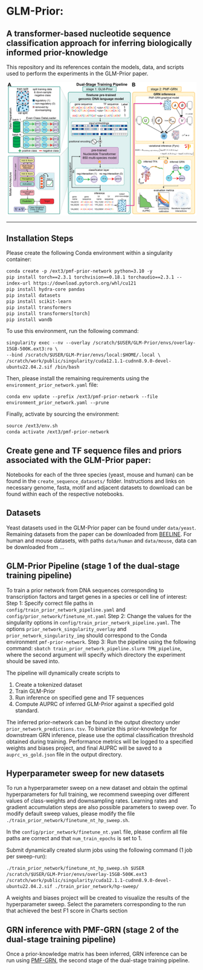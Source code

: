 # GLM-Prior: 
A transformer-based nucleotide sequence classification approach for inferring biologically informed prior-knowledge
-----------

This repository and its references contain the models, data, and scripts used to perform the experiments in the 
GLM-Prior paper.

![GLM-Prior](dual-stage-schematic.png)

------------
## Installation Steps
Please create the following Conda environment within a singularity container:
```
conda create -p /ext3/pmf-prior-network python=3.10 -y
pip install torch==2.3.1 torchvision==0.18.1 torchaudio==2.3.1 --index-url https://download.pytorch.org/whl/cu121
pip install hydra-core pandas
pip install datasets
pip install scikit-learn
pip install transformers
pip install transformers[torch]
pip install wandb
```

To use this environment, run the following command:
```
singularity exec --nv --overlay /scratch/$USER/GLM-Prior/envs/overlay-15GB-500K.ext3:ro \
--bind /scratch/$USER/GLM-Prior/envs/local:$HOME/.local \
/scratch/work/public/singularity/cuda12.1.1-cudnn8.9.0-devel-ubuntu22.04.2.sif /bin/bash
``` 

Then, please install the remaining requirements using the `environment_prior_network.yaml` file:
```
conda env update --prefix /ext3/pmf-prior-network --file environment_prior_network.yaml --prune
```

Finally, activate by sourcing the environment:
```
source /ext3/env.sh
conda activate /ext3/pmf-prior-network
```

## Create gene and TF sequence files and priors associated with the GLM-Prior paper:
Notebooks for each of the three species (yeast, mouse and human) can be found in the `create_sequence_datasets/` folder. 
Instructions and links on necessary genome, fasta, motif and adjacent datasets to download can be found within each of the respective notebooks.

## Datasets
Yeast datasets used in the GLM-Prior paper can be found under `data/yeast`. Remaining datasets from the paper can be downloaded from [BEELINE](https://zenodo.org/records/3701939).
For human and mouse datasets, with paths `data/human` and `data/mouse`, data can be downloaded from ...

## GLM-Prior Pipeline (stage 1 of the dual-stage training pipeline)
To train a prior network from DNA sequences corresponding to transcription factors and target genes in a species or cell line of interest:
Step 1: Specify correct file paths in `config/train_prior_network_pipeline.yaml` and `config/prior_network/finetune_nt.yaml`
Step 2: Change the values for the singularity options in `config/train_prior_network_pipeline.yaml`. The options `prior_network_singularity_overlay` and `prior_network_singularity_img` should correspond to the Conda environment `pmf-prior-network`.
Step 3: Run the pipeline using the following command: `sbatch train_prior_network_pipeline.slurm TPN_pipeline`, where the second argument will specify which directory the experiment should be saved into.

The pipeline will dynamically create scripts to 
1. Create a tokenized dataset
2. Train GLM-Prior
3. Run inference on specified gene and TF sequences
4. Compute AUPRC of inferred GLM-Prior against a specified gold standard.

The inferred prior-network can be found in the output directory under `prior_network_predictions.tsv`. To binarize this prior-knowledge for downstream GRN inference, please use the optimal classification threshold obtained during training. Performance metrics will be logged to a specified weights and biases project, and final AUPRC will be saved to a `auprc_vs_gold.json` file in the output directory.

## Hyperparameter sweep for new datasets
To run a hyperparameter sweep on a new dataset and obtain the optimal hyperparameters for full training, we recommend sweeping over different values of class-weights and downsampling rates. Learning rates and gradient accumulation steps are also possible parameters to sweep over. To modify default sweep values, please modify the file `./train_prior_network/finetune_nt_hp_sweep.sh`. 

In the `config/prior_network/finetune_nt.yaml` file, please confirm all file paths are correct and that `num_train_epochs` is set to 1.

Submit dynamically created slurm jobs using the following command (1 job per sweep-run):

```
./train_prior_network/finetune_nt_hp_sweep.sh $USER /scratch/$USER/GLM-Prior/envs/overlay-15GB-500K.ext3 /scratch/work/public/singularity/cuda12.1.1-cudnn8.9.0-devel-ubuntu22.04.2.sif ./train_prior_network/hp-sweep/
```

A weights and biases project will be created to visualize the results of the hyperparameter sweep. Select the parameters corresponding to the run that achieved the best F1 score in Charts section

## GRN inference with PMF-GRN (stage 2 of the dual-stage training pipeline)

Once a prior-knowledge matrix has been inferred, GRN inference can be run using [PMF-GRN](https://github.com/nyu-dl/pmf-grn), the second stage of the dual-stage training pipeline. 

